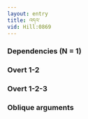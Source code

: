 ```yaml
---
layout: entry
title: འདའ་
vid: Hill:0869
---
```

### Dependencies (N = 1)


### Overt 1-2


### Overt 1-2-3


### Oblique arguments
